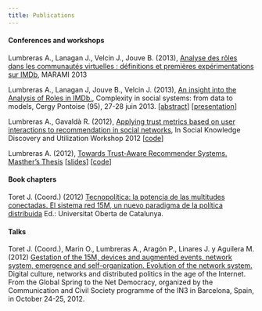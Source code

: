 ```yaml
---
title: Publications
---
```


#### Conferences and workshops

Lumbreras A., Lanagan J., Velcin J.,  Jouve B. (2013), [Analyse des rôles dans les communautés virtuelles : définitions et premières expérimentations sur IMDb](http://arxiv.org/ftp/arxiv/papers/1309/1309.7187.pdf),   MARAMI 2013 

Lumbreras A., Lanagan J, Jouve B., Velcin J. (2013), [An insight into the Analysis of Roles in IMDb.](http://complexity-in-social-systems.u-cergy.fr/?page_id=326), Complexity in social systems: from data to models, Cergy Pontoise (95), 27-28 juin 2013. [[abstract](http://albertolumbreras.net/files/Lumbreras_et_al_2013_1.pdf)] [[presentation](http://albertolumbreras.net/files/Lumbreras_et_al_2013_1_slides.pdf)]

Lumbreras A., Gavaldà R. (2012), [Applying trust metrics based on user interactions to recommendation in social networks](http://albertolumbreras.net/files/Lumbreras_Gavalda_ASONAM_2012_extversion.pdf), In Social Knowledge Discovery and Utilization Workshop 2012 [[code](https://bitbucket.org/alberto.lumbreras/a-trust-aware-recommender-for-twitter)]

Lumbreras A. (2012), [Towards Trust-Aware Recommender Systems. Masther’s Thesis](http://albertolumbreras.net/files/Lumbreras_MasterThesis.pdf) [[slides](http://www.slideshare.net/anarcaster/towards-trustaware-recommender-systems)] [[code](https://bitbucket.org/alberto.lumbreras/a-trust-aware-recommender-for-twitter)]


#### Book chapters

Toret J. (Coord.) (2012) [Tecnopolítica: la potencia de las multitudes conectadas. El sistema red 15M, un nuevo paradigma de la política distribuida](http://journals.uoc.edu/index.php/in3-working-paper-series/article/view/1878) Ed.: Universitat Oberta de Catalunya.

#### Talks

Toret J. (Coord.), Marin O., Lumbreras A., Aragón P., Linares J. y Aguilera M. (2012) [Gestation of the 15M, devices and augmented events, network system, emergence and self-organization. Evolution of the network system.](http://ictlogy.net/20121024-technopolitics-and-the-15m-the-power-of-connected-crowds-network-system-15m-a-new-paradigm-for-distributed-politics/)  Digital culture, networks and distributed politics in the age of the Internet. From the Global Spring to the Net Democracy, organized by the Communication and Civil Society programme of the IN3 in Barcelona, Spain, in October 24-25, 2012.
